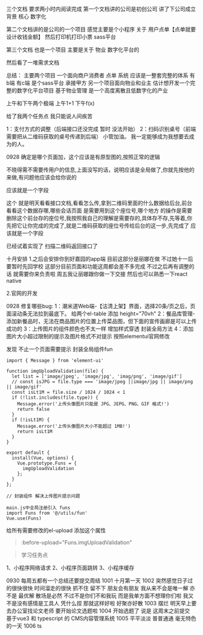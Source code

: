 三个文档 要求两小时内阅读完成
第一个文档讲的公司是初创公司 讲了下公司成立背景  核心 数字化

第二个文档讲的是公司的一个项目 感觉主要是个小程序 关于 用户点单【点单就要设计收钱金额】 然后打印机打印小票 sass平台

第三个文档 也是一个项目 主要是关于 物业 数字化平台的


然后看了一堆需求文档

总结：
主要两个项目 一个面向商户消费者 点单 系统 应该是一整套完整的体系 有b端 有c端 是个sass平台 承接甲方
另一个项目面向物业和业主 估计想开发一个完整的数字化平台项目 基于物业管理 是一个高度离散且低数字化的产业

上午和下午两个极端 上午1+1
下午f(x)


给了我两个任务点 我只能说人间疾苦

1：支付方式的调整（后端接口还没完成 暂时 没法开始）
2：扫码识别桌号（前端需要把从二维码获取的桌号传递到后端）
小管加油。
我一定能够成为我想要去成为的人。





0928
确定是哪个页面加，这个应该是有原型图的,按照正常的逻辑

不晓得需不需要传用户的信息,上面没写的话，说明应该是全局做了,你就先按他的来做,有问题他应该会给你说的

应该就是一个字段

这个 就是明天看看接口文档,看看怎么传,拿到二维码里面的什么数据给后台,前台看看这个数据存哪,哪些会话页面 是需要用到这个座位号,哪个地方 的操作是需要删除这个前台存的座位号,我按照我自己的理解是需要存的,具体存不存,先等着,你先把它让你完成的完成了,就是二维码获取的座位号传给后台的这一步,先完成了        应该就是一个字段

已经试着实现了 扫描二维码返回接口了


十月安排
1.之后会安排你到好嘉园的app端 目前这部分是丽娜在做 不过她十一后要暂时先回学校 这部分目前页面和功能这周都会差不多完成 不过之后再有调整的话 就需要你来负责啦 周五我让丽娜跟你做一下交接 然后也可以熟悉一下react native

2.官网的开发

0928 修复哪些bug:
1：潮米道Web端-【沽清上架】界面，选择20条/页之后，页面滚动条无法拉到最底下。  给两个el-table 添加 height="70vh"
2：餐品库管理-添加新餐品时，无法在商品图片的位置上传菜品图，但下面的宣传画廊是可以上传成功的
3：上传图片的组件颜色也不太一样    增加样式穿透  封装全局方法
4：添加图片大小超过限制的提示及图片格式不对提示  按照elementui官网修改

发现 不止一个页面需要提示 封装全局组件fun

```
import { Message } from 'element-ui'

function imgUploadValidation(file) {
  let list = ['image/jpeg', 'image/jpg', 'imag/png', 'image/gif']
  // const isJPG = file.type === 'image/jpeg ||image/jpg || image/png || image/gif'
  const isLt1M = file.size / 1024 / 1024 < 1
  if (!list.includes(file.type)) {
    Message.error('上传头像图片只能是 JPG、JEPG、PNG、GIF 格式!')
    return false
  }
  if (!isLt1M) {
    Message.error('上传头像图片大小不能超过 1MB!')
    return isLt1M
  }
}

export default {
  install(Vue, options) {
    Vue.prototype.Funs = {
      imgUploadValidation
    };
  }
};

// 封装组件 解决上传图片提示问题
```
```
main.js中全局注册引入 funs
import Funs from '@/utils/fun'
Vue.use(Funs)
```
给所有需要修改的el-upload   添加这个属性        
> :before-upload="Funs.imgUploadValidation"

> 学习任务点

1、小程序网络请求
2、小程序页面跳转
3、小程序缓存

0930
每周五都有一个总结还要提交周结
1001 十月第一天
1002 突然感觉日子过的很快很快 时间溜走的很快 抓不住 留不下 朋友会有朋友 我从来不会是唯一解 亦不是 最优解 散场是必然 不过不是你们不和我玩 而是我单方面不想理你们啦 我又不是没有感情是工具人 凭什么捏 那就这样好啦 好聚亦好散 
1003 摆烂 明天早上要去办公室找论文老师 要开始论文选题啦
1004 开始选题了 说是 这周末之前提交 基于vue3 和 typescript 的 CMS内容管理系统
1005 平平淡淡 普普通通 毫无特色的一天 
1006 ts 